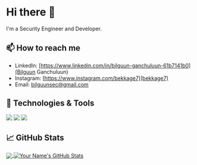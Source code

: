 # Hi there 👋

I'm a Security Engineer and Developer.

## 📫 How to reach me

- LinkedIn: [https://www.linkedin.com/in/bilguun-ganchuluun-61b7141b0](Bilguun Ganchuluun)
- Instagram: [https://www.instagram.com/bekkage7](bekkage7)
- Email: [bilguunsec@gmail.com](mailto:bilguunsec@gmail.com)

## 🔧 Technologies & Tools

![](https://img.shields.io/badge/Editor-VS_Code-informational?style=flat&logo=visual-studio-code&logoColor=white&color=2bbc8a)
![](https://img.shields.io/badge/Code-Python-informational?style=flat&logo=python&logoColor=white&color=2bbc8a)
![](https://img.shields.io/badge/Code-JavaScript-informational?style=flat&logo=javascript&logoColor=white&color=2bbc8a)

## &#x1f4c8; GitHub Stats

<a href="https://github.com/yourusername/yourusername">
  <img align="center" src="https://github-readme-stats.vercel.app/api/top-langs/?username=yourusername&hide=html,css&theme=radical" />
</a>

<a href="https://github.com/bekkage/bekkage">
  <img align="center" src="https://github-readme-stats.vercel.app/api?username=bekkage&show_icons=true&line_height=27&count_private=true&theme=radical" alt="Your Name's GitHub Stats" />
</a>
